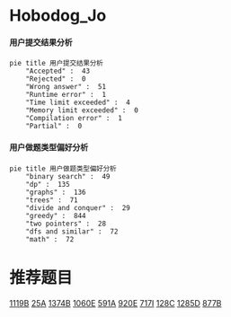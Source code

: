 # Hobodog_Jo

<!-- tabs:start -->



#### **用户提交结果分析**

```mermaid
pie title 用户提交结果分析
    "Accepted" :  43
    "Rejected" :  0
    "Wrong answer" :  51
    "Runtime error" :  1
    "Time limit exceeded" :  4
    "Memory limit exceeded" :  0
    "Compilation error" :  1
    "Partial" :  0
```

#### **用户做题类型偏好分析**

```mermaid
pie title 用户做题类型偏好分析
    "binary search" :  49
    "dp" :  135
    "graphs" :  136
    "trees" :  71
    "divide and conquer" :  29
    "greedy" :  844
    "two pointers" :  28
    "dfs and similar" :  72
    "math" :  72
```



<!-- tabs:end -->
# 推荐题目
[1119B](https://codeforces.com/contest/1119/problem/B)
[25A](https://codeforces.com/contest/25/problem/A)
[1374B](https://codeforces.com/contest/1374/problem/B)
[1060E](https://codeforces.com/contest/1060/problem/E)
[591A](https://codeforces.com/contest/591/problem/A)
[920E](https://codeforces.com/contest/920/problem/E)
[717I](https://codeforces.com/contest/717/problem/I)
[128C](https://codeforces.com/contest/128/problem/C)
[1285D](https://codeforces.com/contest/1285/problem/D)
[877B](https://codeforces.com/contest/877/problem/B)
